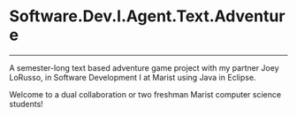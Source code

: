 # Software.Dev.I.Agent.Text.Adventure
-----------------------------------------------------------------------------------------------------------------------------------------
A semester-long text based adventure game project with my partner Joey LoRusso, in Software Development I at Marist using Java in Eclipse.

Welcome to a dual collaboration or two freshman Marist computer science students!

